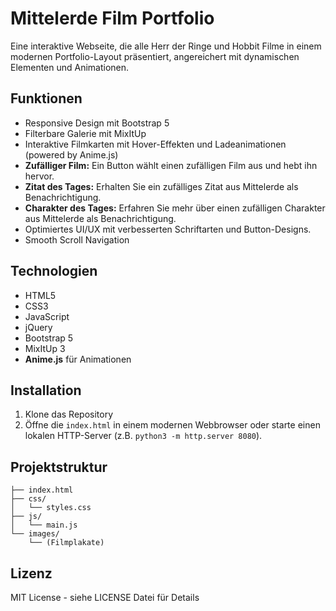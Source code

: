 # Mittelerde Film Portfolio

Eine interaktive Webseite, die alle Herr der Ringe und Hobbit Filme in einem modernen Portfolio-Layout präsentiert, angereichert mit dynamischen Elementen und Animationen.

## Funktionen

- Responsive Design mit Bootstrap 5
- Filterbare Galerie mit MixItUp
- Interaktive Filmkarten mit Hover-Effekten und Ladeanimationen (powered by Anime.js)
- **Zufälliger Film:** Ein Button wählt einen zufälligen Film aus und hebt ihn hervor.
- **Zitat des Tages:** Erhalten Sie ein zufälliges Zitat aus Mittelerde als Benachrichtigung.
- **Charakter des Tages:** Erfahren Sie mehr über einen zufälligen Charakter aus Mittelerde als Benachrichtigung.
- Optimiertes UI/UX mit verbesserten Schriftarten und Button-Designs.
- Smooth Scroll Navigation

## Technologien

- HTML5
- CSS3
- JavaScript
- jQuery
- Bootstrap 5
- MixItUp 3
- **Anime.js** für Animationen

## Installation

1. Klone das Repository
2. Öffne die `index.html` in einem modernen Webbrowser oder starte einen lokalen HTTP-Server (z.B. `python3 -m http.server 8080`).

## Projektstruktur

```
├── index.html
├── css/
│   └── styles.css
├── js/
│   └── main.js
└── images/
    └── (Filmplakate)
```

## Lizenz

MIT License - siehe LICENSE Datei für Details